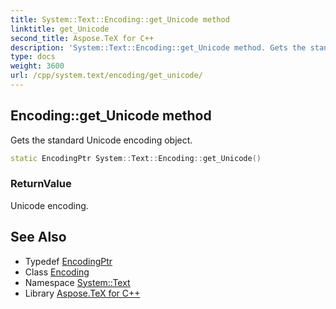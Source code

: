 ```yaml
---
title: System::Text::Encoding::get_Unicode method
linktitle: get_Unicode
second_title: Aspose.TeX for C++
description: 'System::Text::Encoding::get_Unicode method. Gets the standard Unicode encoding object in C++.'
type: docs
weight: 3600
url: /cpp/system.text/encoding/get_unicode/
---
```

## Encoding::get_Unicode method


Gets the standard Unicode encoding object.

```cpp
static EncodingPtr System::Text::Encoding::get_Unicode()
```


### ReturnValue

Unicode encoding.

## See Also

* Typedef [EncodingPtr](../../../system/encodingptr/)
* Class [Encoding](../)
* Namespace [System::Text](../../)
* Library [Aspose.TeX for C++](../../../)
